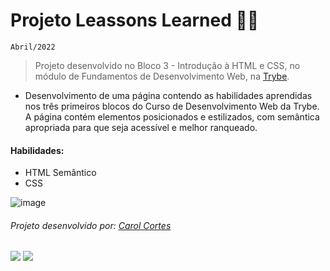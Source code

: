 # Projeto Leassons Learned :woman_technologist:
``Abril/2022``

> Projeto desenvolvido no Bloco 3 - Introdução à HTML e CSS, no módulo de Fundamentos de Desenvolvimento Web, na [Trybe](https://www.betrybe.com/).

- Desenvolvimento de uma página contendo as habilidades aprendidas nos três primeiros blocos do Curso de Desenvolvimento Web da Trybe. A página contém elementos posicionados e estilizados, com semântica apropriada para que seja acessível e melhor ranqueado. 

#### Habilidades:
  - HTML Semântico
  - CSS
  
![image](https://user-images.githubusercontent.com/98475840/202767276-7d13e6f0-5bd6-41ed-ba84-def7c5f58567.png)

###### Projeto desenvolvido por: [Carol Cortes](https://github.com/carolcortes)

  <a href = "mailto:caroline.ocortes@gmail.com"><img src="https://img.shields.io/badge/-Gmail-%23333?style=for-the-badge&logo=gmail&logoColor=white" target="_blank"></a>
  <a href="https://www.linkedin.com/in/carolinecortess/" target="_blank"><img src="https://img.shields.io/badge/-LinkedIn-%230077B5?style=for-the-badge&logo=linkedin&logoColor=white"></a>
